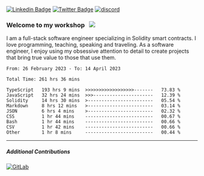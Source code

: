 [![Linkedin Badge](https://img.shields.io/badge/-LinkedIn-0e76a8?style=flat-square&logo=Linkedin&logoColor=white)](https://www.linkedin.com/in/jason-schwarz-75b91482/)
[![Twitter Badge](https://img.shields.io/badge/-Twitter-00acee?style=flat-square&logo=Twitter&logoColor=white)](https://twitter.com/passandscore)
[![discord](https://img.shields.io/badge/Discord-blue?logo=discord&logoColor=white)](https://discordapp.com/users/#3518)

### Welcome to my workshop &nbsp; ![](https://visitor-badge.glitch.me/badge?page_id=passandscore.passandscore)

I am a full-stack software engineer specializing in Solidity smart contracts. I love programming, teaching, speaking and traveling. As a software engineer, I enjoy using my obsessive attention to detail to create projects that bring true value to those that use them.

<!--START_SECTION:waka-->

```text
From: 26 February 2023 - To: 14 April 2023

Total Time: 261 hrs 36 mins

TypeScript   193 hrs 9 mins  >>>>>>>>>>>>>>>>>>-------   73.83 %
JavaScript   32 hrs 24 mins  >>>----------------------   12.39 %
Solidity     14 hrs 30 mins  >------------------------   05.54 %
Markdown     8 hrs 12 mins   >------------------------   03.14 %
JSON         6 hrs 4 mins    >------------------------   02.32 %
CSS          1 hr 44 mins    -------------------------   00.67 %
Bash         1 hr 44 mins    -------------------------   00.66 %
CSV          1 hr 42 mins    -------------------------   00.66 %
Other        1 hr 8 mins     -------------------------   00.44 %
```

<!--END_SECTION:waka-->

<hr/>

##### Additional Contributions

[![GitLab](https://img.shields.io/badge/GitLab-orange?logo=gitlab&logoColor=white)](https://gitlab.com/jason_schwarz)
